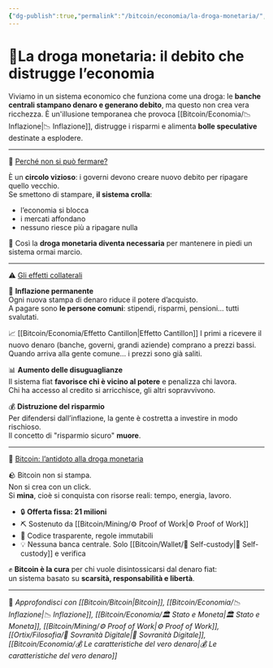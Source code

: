 ```yaml
---
{"dg-publish":true,"permalink":"/bitcoin/economia/la-droga-monetaria/","title":"💉 La droga monetaria: il debito che distrugge l’economia","tags":["Bitcoin","Inflazione","Fiat","Debito","Economia","Sovranità"]}
---
```



# 💉La droga monetaria: il debito che distrugge l’economia

Viviamo in un sistema economico che funziona come una droga: le **banche centrali stampano denaro e generano debito**, ma questo non crea vera ricchezza. È un'illusione temporanea che provoca [[Bitcoin/Economia/📉 Inflazione\|📉 Inflazione]], distrugge i risparmi e alimenta **bolle speculative** destinate a esplodere.

---

🔄 <u>Perché non si può fermare?</u>

È un **circolo vizioso**: i governi devono creare nuovo debito per ripagare quello vecchio.  
Se smettono di stampare, **il sistema crolla**:  
- l’economia si blocca  
- i mercati affondano  
- nessuno riesce più a ripagare nulla

💉 Così la **droga monetaria diventa necessaria** per mantenere in piedi un sistema ormai marcio.

---

⚠️ <u>Gli effetti collaterali</u>

💸 **Inflazione permanente**  
Ogni nuova stampa di denaro riduce il potere d’acquisto.  
A pagare sono **le persone comuni**: stipendi, risparmi, pensioni… tutti svalutati.

📈 [[Bitcoin/Economia/Effetto Cantillon\|Effetto Cantillon]]
I primi a ricevere il nuovo denaro (banche, governi, grandi aziende) comprano a prezzi bassi.  
Quando arriva alla gente comune… i prezzi sono già saliti.

📊 **Aumento delle disuguaglianze**  
Il sistema fiat **favorisce chi è vicino al potere** e penalizza chi lavora.  
Chi ha accesso al credito si arricchisce, gli altri sopravvivono.

💰 **Distruzione del risparmio**  
Per difendersi dall’inflazione, la gente è costretta a investire in modo rischioso.  
Il concetto di "risparmio sicuro" **muore**.

---

🧡 <u>Bitcoin: l’antidoto alla droga monetaria</u>

🪨 Bitcoin non si stampa.  
Non si crea con un click.  
Si **mina**, cioè si conquista con risorse reali: tempo, energia, lavoro.

- 🔒 **Offerta fissa: 21 milioni**  
- ⛏️ Sostenuto da [[Bitcoin/Mining/⚙️  Proof of Work\|⚙️  Proof of Work]]
- 📖 Codice trasparente, regole immutabili  
- 💡 Nessuna banca centrale. Solo [[Bitcoin/Wallet/🔐 Self-custody\|🔐 Self-custody]] e verifica

✊ **Bitcoin è la cura** per chi vuole disintossicarsi dal denaro fiat:  
un sistema basato su **scarsità, responsabilità e libertà**.

---

🔗 _Approfondisci con [[Bitcoin/Bitcoin\|Bitcoin]], [[Bitcoin/Economia/📉 Inflazione\|📉 Inflazione]], [[Bitcoin/Economia/🏛️ Stato e Moneta\|🏛️ Stato e Moneta]], [[Bitcoin/Mining/⚙️  Proof of Work\|⚙️  Proof of Work]], [[Ortix/Filosofia/🧭 Sovranità Digitale\|🧭 Sovranità Digitale]], [[Bitcoin/Economia/💰 Le caratteristiche del vero denaro\|💰 Le caratteristiche del vero denaro]]_
